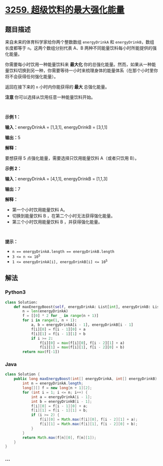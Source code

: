 # [3259. 超级饮料的最大强化能量](https://leetcode.cn/problems/maximum-energy-boost-from-two-drinks)

## 题目描述

<!-- 这里写题目描述 -->

<p>来自未来的体育科学家给你两个整数数组 <code>energyDrinkA</code> 和 <code>energyDrinkB</code>，数组长度都等于 <code>n</code>。这两个数组分别代表 A、B 两种不同能量饮料每小时所能提供的强化能量。</p>

<p>你需要每小时饮用一种能量饮料来 <strong>最大化 </strong>你的总强化能量。然而，如果从一种能量饮料切换到另一种，你需要等待一小时来梳理身体的能量体系（在那个小时里你将不会获得任何强化能量）。</p>

<p>返回在接下来的 <code>n</code> 小时内你能获得的<strong> 最大 </strong>总强化能量。</p>

<p><strong>注意 </strong>你可以选择从饮用任意一种能量饮料开始。</p>

<p>&nbsp;</p>

<p><strong class="example">示例 1：</strong></p>

<div class="example-block">
<p><strong>输入：</strong>energyDrinkA<span class="example-io"> = [1,3,1], </span>energyDrinkB<span class="example-io"> = [3,1,1]</span></p>

<p><strong>输出：</strong><span class="example-io">5</span></p>

<p><strong>解释：</strong></p>

<p>要想获得 5 点强化能量，需要选择只饮用能量饮料 A（或者只饮用 B）。</p>
</div>

<p><strong class="example">示例 2：</strong></p>

<div class="example-block">
<p><strong>输入：</strong>energyDrinkA<span class="example-io"> = [4,1,1], </span>energyDrinkB<span class="example-io"> = [1,1,3]</span></p>

<p><strong>输出：</strong><span class="example-io">7</span></p>

<p><strong>解释：</strong></p>

<ul>
	<li>第一个小时饮用能量饮料 A。</li>
	<li>切换到能量饮料 B ，在第二个小时无法获得强化能量。</li>
	<li>第三个小时饮用能量饮料 B ，并获得强化能量。</li>
</ul>
</div>

<p>&nbsp;</p>

<p><strong>提示：</strong></p>

<ul>
	<li><code>n == energyDrinkA.length == energyDrinkB.length</code></li>
	<li><code>3 &lt;= n &lt;= 10<sup>5</sup></code></li>
	<li><code>1 &lt;= energyDrinkA[i], energyDrinkB[i] &lt;= 10<sup>5</sup></code></li>
</ul>


## 解法

<!-- 这里可写通用的实现逻辑 -->

<!-- tabs:start -->

### **Python3**

<!-- 这里可写当前语言的特殊实现逻辑 -->

```python
class Solution:
    def maxEnergyBoost(self, energyDrinkA: List[int], energyDrinkB: List[int]) -> int:
        n = len(energyDrinkA)
        f = [[0] * 2 for _ in range(n + 1)]
        for i in range(1, n + 1):
            a, b = energyDrinkA[i - 1], energyDrinkB[i - 1]
            f[i][0] = f[i - 1][0] + a
            f[i][1] = f[i - 1][1] + b
            if i >= 2:
                f[i][0] = max(f[i][0], f[i - 2][1] + a)
                f[i][1] = max(f[i][1], f[i - 2][0] + b)
        return max(f[-1])
```

### **Java**

<!-- 这里可写当前语言的特殊实现逻辑 -->

```java
class Solution {
    public long maxEnergyBoost(int[] energyDrinkA, int[] energyDrinkB) {
        int n = energyDrinkA.length;
        long[][] f = new long[n + 1][2];
        for (int i = 1; i <= n; i++) {
            int a = energyDrinkA[i - 1];
            int b = energyDrinkB[i - 1];
            f[i][0] = f[i - 1][0] + a;
            f[i][1] = f[i - 1][1] + b;
            if (i >= 2) {
                f[i][0] = Math.max(f[i][0], f[i - 2][1] + a);
                f[i][1] = Math.max(f[i][1], f[i - 2][0] + b);
            }
        }
        return Math.max(f[n][0], f[n][1]);
    }
}
```

### **...**

```

```

<!-- tabs:end -->
